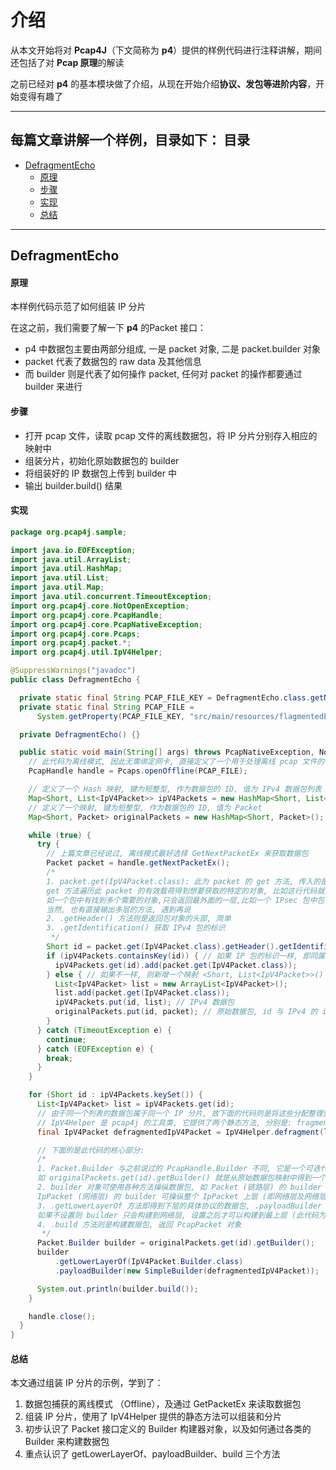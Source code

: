 介绍
======

从本文开始将对 **Pcap4J**（下文简称为 **p4**）提供的样例代码进行注释讲解，期间还包括了对 **Pcap 原理**的解读

之前已经对 **p4** 的基本模块做了介绍，从现在开始介绍**协议、发包等进阶内容**，开始变得有趣了

****

每篇文章讲解一个样例，目录如下：
目录
-----
- [DefragmentEcho](#DefragmentEcho)
  - [原理](#原理)
  - [步骤](#步骤)
  - [实现](#实现)
  - [总结](#总结)

****

DefragmentEcho
------

#### 原理 #####

本样例代码示范了如何组装 IP 分片

在这之前，我们需要了解一下 **p4** 的Packet 接口：

- p4 中数据包主要由两部分组成, 一是 packet 对象, 二是 packet.builder 对象
-  packet 代表了数据包的 raw data 及其他信息
- 而 builder 则是代表了如何操作 packet, 任何对 packet 的操作都要通过 builder 来进行

#### 步骤 #####

- 打开 pcap 文件，读取 pcap 文件的离线数据包，将 IP 分片分别存入相应的映射中
- 组装分片，初始化原始数据包的 builder
- 将组装好的 IP 数据包上传到 builder 中
- 输出 builder.build() 结果

#### 实现 #####

```java
package org.pcap4j.sample;

import java.io.EOFException;
import java.util.ArrayList;
import java.util.HashMap;
import java.util.List;
import java.util.Map;
import java.util.concurrent.TimeoutException;
import org.pcap4j.core.NotOpenException;
import org.pcap4j.core.PcapHandle;
import org.pcap4j.core.PcapNativeException;
import org.pcap4j.core.Pcaps;
import org.pcap4j.packet.*;
import org.pcap4j.util.IpV4Helper;

@SuppressWarnings("javadoc")
public class DefragmentEcho {

  private static final String PCAP_FILE_KEY = DefragmentEcho.class.getName() + ".pcapFile";
  private static final String PCAP_FILE =
      System.getProperty(PCAP_FILE_KEY, "src/main/resources/flagmentedEcho.pcap");

  private DefragmentEcho() {}

  public static void main(String[] args) throws PcapNativeException, NotOpenException {
    // 此代码为离线模式, 因此无需绑定网卡, 直接定义了一个用于处理离线 pcap 文件的 handle
    PcapHandle handle = Pcaps.openOffline(PCAP_FILE);

    // 定义了一个 Hash 映射, 键为短整型, 作为数据包的 ID, 值为 IPv4 数据包列表 (列表那肯定是可以迭代的了)
    Map<Short, List<IpV4Packet>> ipV4Packets = new HashMap<Short, List<IpV4Packet>>();
    // 定义了一个映射, 键为短整型, 作为数据包的 ID, 值为 Packet
    Map<Short, Packet> originalPackets = new HashMap<Short, Packet>();

    while (true) {
      try {
        // 上篇文章已经说过, 离线模式最好选择 GetNextPacketEx 来获取数据包
        Packet packet = handle.getNextPacketEx();
        /*
        1. packet.get(IpV4Packet.class): 此为 packet 的 get 方法, 传入的是想要获取对象的类名
        get 方法遍历此 packet 的有效载荷得到想要获取的特定的对象, 比如这行代码就会获取 packet 中包含的 IPv4 类型的包
        如一个包中有找到多个需要的对象,只会返回最外面的一层,比如一个 IPsec 包中包含了两层 IPv4 包装, 那么 get 方法只会返回最外面的一层
        当然, 也有直接输出多层的方法, 遇到再说
        2. .getHeader() 方法则是返回包对象的头部, 简单
        3. .getIdentification() 获取 IPv4 包的标识
         */
        Short id = packet.get(IpV4Packet.class).getHeader().getIdentification();
        if (ipV4Packets.containsKey(id)) { // 如果 IP 包的标识一样, 即同属于一个 IP 分片, 则直接添加到同一个列表中
          ipV4Packets.get(id).add(packet.get(IpV4Packet.class));
        } else { // 如果不一样, 则新增一个映射 <Short, List<IpV4Packet>>()
          List<IpV4Packet> list = new ArrayList<IpV4Packet>();
          list.add(packet.get(IpV4Packet.class));
          ipV4Packets.put(id, list); // IPv4 数据包
          originalPackets.put(id, packet); // 原始数据包, id 与 IPv4 的 id 一样
        }
      } catch (TimeoutException e) {
        continue;
      } catch (EOFException e) {
        break;
      }
    }

    for (Short id : ipV4Packets.keySet()) {
      List<IpV4Packet> list = ipV4Packets.get(id);
      // 由于同一个列表的数据包属于同一个 IP 分片, 故下面的代码则是将这些分配整理到一起
      // IpV4Helper 是 pcap4j 的工具类, 它提供了两个静态方法, 分别是: fragment 和 defragment, 即分片与组装
      final IpV4Packet defragmentedIpV4Packet = IpV4Helper.defragment(list);

      // 下面的是此代码的核心部分:
      /*
      1. Packet.Builder 与之前说过的 PcapHandle.Builder 不同, 它是一个可迭代的构建器对象, 此构建器用来构建和操纵包含在此数据包中的各种协议的包对象
      如 originalPackets.get(id).getBuilder() 就是从原始数据包映射中得到一个数据包, 并使用 .getBuilder() 方法得到此数据包的构建器
      2. builder 对象可使用各种方法操纵数据包, 如 Packet (链路层) 的 builder 可操纵整个 Packet 上层 (即链路层及链路层之上)的数据包, 而
      IpPacket (网络层) 的 builder 可操纵整个 IpPacket 上层 (即网络层及网络层之上)的数据包
      3. .getLowerLayerOf 方法即得到下层的具体协议的数据包, .payloadBuilder 方法则将上面组装的 IPv4 数据包设置到 builder
      如果不设置则 builder 只会构建到网络层, 设置之后才可以构建到最上层 (此代码为 IcmpV4)
      4. .build 方法则是构建数据包, 返回 PcapPacket 对象
       */
      Packet.Builder builder = originalPackets.get(id).getBuilder();
      builder
          .getLowerLayerOf(IpV4Packet.Builder.class)
          .payloadBuilder(new SimpleBuilder(defragmentedIpV4Packet));

      System.out.println(builder.build());
    }

    handle.close();
  }
}

```



#### 总结 #####

本文通过组装 IP 分片的示例，学到了：

1. 数据包捕获的离线模式 （Offline），及通过 GetPacketEx 来读取数据包
2. 组装 IP 分片，使用了 IpV4Helper 提供的静态方法可以组装和分片
3. 初步认识了 Packet 接口定义的 Builder 构建器对象，以及如何通过各类的 Builder 来构建数据包
4. 重点认识了 getLowerLayerOf、payloadBuilder、build 三个方法